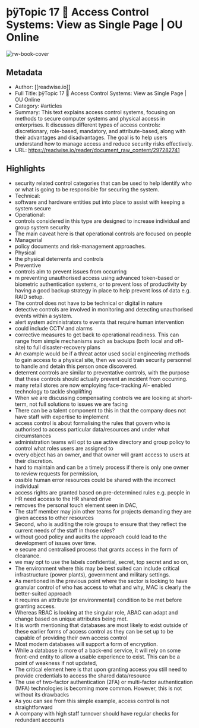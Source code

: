 # þÿTopic 17   Access Control Systems: View as Single Page | OU Online

![rw-book-cover](https://readwise-assets.s3.amazonaws.com/media/reader/parsed_document_assets/297282741/iHlFwWIuHcOp9tN8h27jk5RxT_DFvsluuHaseHF_Fkw-cove_sdbAJTX.png)

## Metadata
- Author: [[readwise.io]]
- Full Title: þÿTopic 17   Access Control Systems: View as Single Page | OU Online
- Category: #articles
- Summary: This text explains access control systems, focusing on methods to secure computer systems and physical access in enterprises. It discusses different types of access controls: discretionary, role-based, mandatory, and attribute-based, along with their advantages and disadvantages. The goal is to help users understand how to manage access and reduce security risks effectively.
- URL: https://readwise.io/reader/document_raw_content/297282741

## Highlights
- security related control categories that can be used to help identify who or what is going to be responsible for securing the system.
- Technical:
- software and hardware entities put into place to assist with keeping a system secure
- Operational:
- controls considered in this type are designed to increase individual and group system security
- The main caveat here is that operational controls are focused on people
- Managerial
- policy documents and risk-management approaches.
- Physical
- the physical deterrents and controls
- Preventive
- controls aim to prevent issues from occurring
- m preventing unauthorised access using advanced token-based or biometric authentication systems, or to prevent loss of productivity by having a good backup strategy in place to help prevent loss of data e.g. RAID setup.
- The control does not have to be technical or digital in nature
- detective controls are involved in monitoring and detecting unauthorised events within a system.
- alert system administrators to events that require human intervention
- could include CCTV and alarms
- corrective measures to get back to operational readiness. This can range from simple mechanisms such as backups (both local and off-site) to full disaster-recovery plans
- An example would be if a threat actor used social engineering methods to gain access to a physical site, then we would train security personnel to handle and detain this person once discovered.
- deterrent controls are similar to preventative controls, with the purpose that these controls should actually prevent an incident from occurring.
- many retail stores are now employing face-tracking AI- enabled technology to tackle shoplifting
- When we are discussing compensating controls we are looking at short-term, not full solutions to issues we are facing
- There can be a talent component to this in that the company does not have staff with expertise to implement
- access control is about formalising the rules that govern who is authorised to access particular data/resources and under what circumstances
- administration teams will opt to use active directory and group policy to control what roles users are assigned to
- every object has an owner, and that owner will grant access to users at their discretion.
- hard to maintain and can be a timely process if there is only one owner to review requests for permission,
- ossible human error resources could be shared with the incorrect individual
- access rights are granted based on pre-determined rules e.g. people in HR need access to the HR shared drive
- removes the personal touch element seen in DAC,
- The staff member may join other teams for projects demanding they are given access to other resources
- Second, who is auditing the role groups to ensure that they reflect the current needs of the staff in those roles?
- without good policy and audits the approach could lead to the development of issues over time.
- e secure and centralised process that grants access in the form of clearance.
- we may opt to use the labels confidential, secret, top secret and so on,
- The environment where this may be best suited can include critical infrastructure (power plants), government and military settings.
- As mentioned in the previous point where the sector is looking to have granular control of who has access to what and why, MAC is clearly the better-suited approach
- it requires an attribute (or environmental) condition to be met before granting access.
- Whereas RBAC is looking at the singular role, ABAC can adapt and change based on unique attributes being met.
- It is worth mentioning that databases are most likely to exist outside of these earlier forms of access control as they can be set up to be capable of providing their own access control
- Most modern databases will support a form of encryption.
- While a database is more of a back-end service, it will rely on some front-end entity to allow a usable experience to exist. This can be a point of weakness if not updated,
- The critical element here is that upon granting access you still need to provide credentials to access the shared data/resource
- The use of two-factor authentication (2FA) or multi-factor authentication (MFA) technologies is becoming more common. However, this is not without its drawbacks
- As you can see from this simple example, access control is not straightforward
- A company with high staff turnover should have regular checks for redundant accounts

